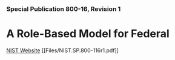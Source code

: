 ### Special Publication 800-16, Revision 1

# A Role-Based Model for Federal

[NIST Website](https://csrc.nist.gov/publications/detail/sp/800-16/rev-1/draft)
[[Files/NIST.SP.800-116r1.pdf]]

